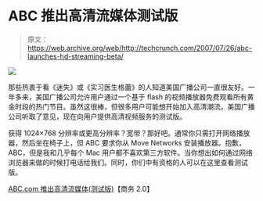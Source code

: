 # ABC 推出高清流媒体测试版

> 原文：<https://web.archive.org/web/http://techcrunch.com/2007/07/26/abc-launches-hd-streaming-beta/>

![](img/719d5acc03337a9c49c1b62ee62085cf.png)

那些热衷于看《迷失》或《实习医生格蕾》的人知道美国广播公司一直很友好。一年多来，美国广播公司允许用户通过一个基于 flash 的视频播放器免费观看所有黄金时段的热门节目。虽然这很棒，但很多用户可能想开始加入高清潮流。美国广播公司听取了意见，现在向用户提供高清视频服务的测试版。

获得 1024×768 分辨率或更高分辨率？宽带？那好吧。通常你只需打开网络播放器，然后坐在椅子上，但 ABC 要求你从 Move Networks 安装播放器。抱歉，ABC，但是我和几乎每个 Mac 用户都不喜欢第三方软件。当你想出如何通过网络浏览器来做的时候打电话给我们。同时，你们中有资格的人可以在这里查看测试版。

[ABC.com 推出高清流媒体(测试版)](https://web.archive.org/web/20151005075550/http://blogs.business2.com/business2blog/2007/07/abccom-launches.html)【商务 2.0】